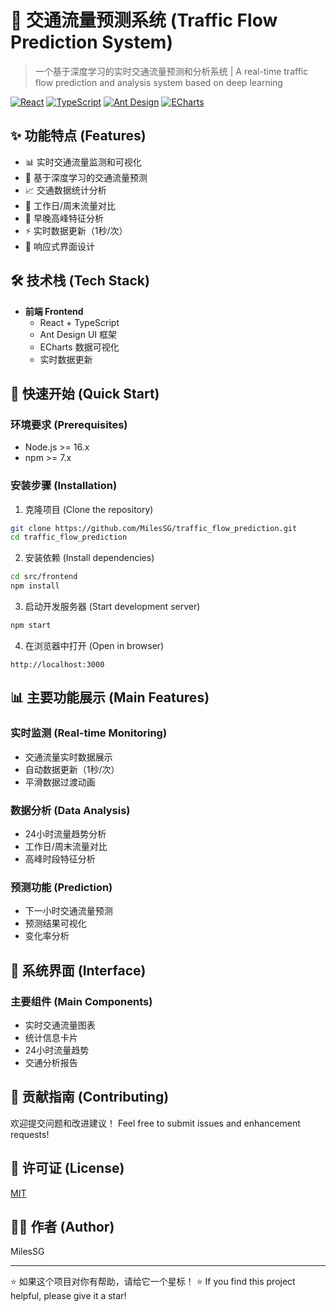 # 🚗 交通流量预测系统 (Traffic Flow Prediction System)

> 一个基于深度学习的实时交通流量预测和分析系统 | A real-time traffic flow prediction and analysis system based on deep learning

[![React](https://img.shields.io/badge/React-17.0.2-blue?logo=react)](https://reactjs.org/)
[![TypeScript](https://img.shields.io/badge/TypeScript-4.4.4-blue?logo=typescript)](https://www.typescriptlang.org/)
[![Ant Design](https://img.shields.io/badge/Ant%20Design-4.24.16-blue?logo=ant-design)](https://ant.design/)
[![ECharts](https://img.shields.io/badge/ECharts-5.6.0-red?logo=apache-echarts)](https://echarts.apache.org/)

## ✨ 功能特点 (Features)

- 📊 实时交通流量监测和可视化
- 🔮 基于深度学习的交通流量预测
- 📈 交通数据统计分析
- 📅 工作日/周末流量对比
- 🌅 早晚高峰特征分析
- ⚡ 实时数据更新（1秒/次）
- 📱 响应式界面设计

## 🛠️ 技术栈 (Tech Stack)

- **前端 Frontend**
  - React + TypeScript
  - Ant Design UI 框架
  - ECharts 数据可视化
  - 实时数据更新

## 🚀 快速开始 (Quick Start)

### 环境要求 (Prerequisites)

- Node.js >= 16.x
- npm >= 7.x

### 安装步骤 (Installation)

1. 克隆项目 (Clone the repository)
```bash
git clone https://github.com/MilesSG/traffic_flow_prediction.git
cd traffic_flow_prediction
```

2. 安装依赖 (Install dependencies)
```bash
cd src/frontend
npm install
```

3. 启动开发服务器 (Start development server)
```bash
npm start
```

4. 在浏览器中打开 (Open in browser)
```
http://localhost:3000
```

## 📊 主要功能展示 (Main Features)

### 实时监测 (Real-time Monitoring)
- 交通流量实时数据展示
- 自动数据更新（1秒/次）
- 平滑数据过渡动画

### 数据分析 (Data Analysis)
- 24小时流量趋势分析
- 工作日/周末流量对比
- 高峰时段特征分析

### 预测功能 (Prediction)
- 下一小时交通流量预测
- 预测结果可视化
- 变化率分析

## 📝 系统界面 (Interface)

### 主要组件 (Main Components)
- 实时交通流量图表
- 统计信息卡片
- 24小时流量趋势
- 交通分析报告

## 🤝 贡献指南 (Contributing)

欢迎提交问题和改进建议！
Feel free to submit issues and enhancement requests!

## 📜 许可证 (License)

[MIT](LICENSE)

## 👨‍💻 作者 (Author)

MilesSG

---

⭐️ 如果这个项目对你有帮助，请给它一个星标！
⭐️ If you find this project helpful, please give it a star! 